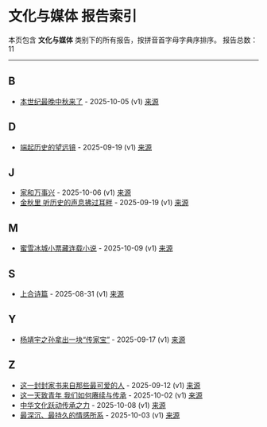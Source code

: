 # 文化与媒体 报告索引

本页包含 **文化与媒体** 类别下的所有报告，按拼音首字母字典序排序。
报告总数：11

---

## B

- [本世纪最晚中秋来了](ben-shi-ji-zui-wan-zhong-qiu-lai-liao-2025-10-05--v1.md) - 2025-10-05 (v1) [来源](https://www.baidu.com/s?wd=%E6%9C%AC%E4%B8%96%E7%BA%AA%E6%9C%80%E6%99%9A%E4%B8%AD%E7%A7%8B%E6%9D%A5%E4%BA%86&sa=fyb_news&rsv_dl=fyb_news)

## D

- [端起历史的望远镜](duan-qi-li-shi-de-wang-yuan-jing-2025-09-19--v1.md) - 2025-09-19 (v1) [来源](https://www.baidu.com/s?wd=%E7%AB%AF%E8%B5%B7%E5%8E%86%E5%8F%B2%E7%9A%84%E6%9C%9B%E8%BF%9C%E9%95%9C&sa=fyb_news&rsv_dl=fyb_news)

## J

- [家和万事兴](jia-he-mo-shi-xing-2025-10-06--v1.md) - 2025-10-06 (v1) [来源](https://www.baidu.com/s?wd=%E5%AE%B6%E5%92%8C%E4%B8%87%E4%BA%8B%E5%85%B4&sa=fyb_news&rsv_dl=fyb_news)
- [金秋里 听历史的声息拂过耳畔](jin-qiu-li-ting-li-shi-de-sheng-xi-fu-guo-er-pan-2025-09-19--v1.md) - 2025-09-19 (v1) [来源](https://www.baidu.com/s?wd=%E9%87%91%E7%A7%8B%E9%87%8C+%E5%90%AC%E5%8E%86%E5%8F%B2%E7%9A%84%E5%A3%B0%E6%81%AF%E6%8B%82%E8%BF%87%E8%80%B3%E7%95%94&sa=fyb_news&rsv_dl=fyb_news)

## M

- [蜜雪冰城小票藏连载小说](mi-xue-bing-cheng-xiao-piao-cang-lian-zai-xiao-shuo-2025-10-09--v1.md) - 2025-10-09 (v1) [来源](https://www.baidu.com/s?wd=%E8%9C%9C%E9%9B%AA%E5%86%B0%E5%9F%8E%E5%B0%8F%E7%A5%A8%E8%97%8F%E8%BF%9E%E8%BD%BD%E5%B0%8F%E8%AF%B4&sa=fyb_news&rsv_dl=fyb_news)

## S

- [上合诗篇](shang-he-shi-pian-2025-08-31--v1.md) - 2025-08-31 (v1) [来源](https://www.baidu.com/s?wd=%E4%B8%8A%E5%90%88%E8%AF%97%E7%AF%87&sa=fyb_news&rsv_dl=fyb_news)

## Y

- [杨靖宇之孙拿出一块“传家宝”](yang-jing-yu-zhi-sun-na-chu-yi-kuai-chuan-jia-bao-2025-09-17--v1.md) - 2025-09-17 (v1) [来源](https://www.baidu.com/s?wd=%E6%9D%A8%E9%9D%96%E5%AE%87%E4%B9%8B%E5%AD%99%E6%8B%BF%E5%87%BA%E4%B8%80%E5%9D%97%E2%80%9C%E4%BC%A0%E5%AE%B6%E5%AE%9D%E2%80%9D&sa=fyb_news&rsv_dl=fyb_news)

## Z

- [这一封封家书来自那些最可爱的人](zhe-yi-feng-feng-jia-shu-lai-zi-na-xie-zui-ke-ai-de-ren-2025-09-12--v1.md) - 2025-09-12 (v1) [来源]([https://www.baidu.com/s?wd=%E8%BF%99%E4%B8%80%E5%B0%81%E5%B0%81%E5%AE%B6%E4%B9%A6%E6%9D%A5%E8%87%AA%E9%82%A3%E4%BA%9B%E6%9C%80%E5%8F%AF%E7%88%B1%E7%9A%84%E4%BA%BA&sa=fyb_news&rsv_dl=fyb_news](https://www.baidu.com/s?wd=%E8%BF%99%E4%B8%80%E5%B0%81%E5%B0%8F%E5%AE%B6%E4%B9%A6%E6%9D%A5%E8%87%AA%E9%82%A3%E4%BA%9B%E6%9C%80%E5%8F%AF%E7%88%B1%E7%9A%84%E4%BA%BA&sa=fyb_news&rsv_dl=fyb_news))
- [这一天致青年 我们如何赓续与传承](zhe-yi-tian-zhi-qing-nian-wo-men-ru-he-geng-xu-yu-chuan-cheng-2025-10-02--v1.md) - 2025-10-02 (v1) [来源](https://www.baidu.com/s?wd=%E8%BF%99%E4%B8%80%E5%A4%A9%E8%87%B4%E9%9D%92%E5%B9%B4+%E6%88%91%E4%BB%AC%E5%A6%82%E4%BD%95%E8%B5%93%E7%BB%AD%E4%B8%8E%E4%BC%A0%E6%89%BF&sa=fyb_news&rsv_dl=fyb_news)
- [中华文化跃动传承之力](zhong-hua-wen-hua-yue-dong-chuan-cheng-zhi-li-2025-10-08--v1.md) - 2025-10-08 (v1) [来源](https://www.baidu.com/s?wd=%E4%B8%AD%E5%8D%8E%E6%96%87%E5%8C%96%E8%B7%83%E5%8A%A8%E4%BC%A0%E6%89%BF%E4%B9%8B%E5%8A%9B&sa=fyb_news&rsv_dl=fyb_news)
- [最深沉、最持久的情感所系](zui-shen-chen-zui-chi-jiu-de-qing-gan-suo-xi-2025-10-03--v1.md) - 2025-10-03 (v1) [来源](https://www.baidu.com/s?wd=%E6%9C%80%E6%B7%B1%E6%B2%B9%E3%80%81%E6%9C%80%E6%8C%81%E4%B9%85%E7%9A%84%E6%83%85%E6%84%9F%E6%89%80%E7%B3%BB&sa=fyb_news&rsv_dl=fyb_news)
